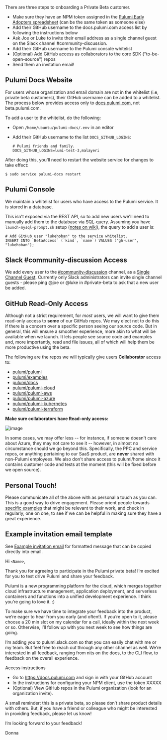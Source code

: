 There are three steps to onboarding a Private Beta customer.

* Make sure they have an NPM token assigned in the [Pulumi Early Adopters spreadsheet](https://docs.google.com/spreadsheets/d/1JbFINleJ1-r4f-Q4m_ZrTdsZ7VOO7J-lznQamC7NEhE/edit#gid=0) (can be the same token as someone else)
* Add their GitHub username to the docs.pulumi.com access list by following the instructions below
* Ask Joe or Luke to invite their email address as a single channel guest on the Slack channel #community-discussion.
* Add their GitHub username to the Pulumi console whitelist
* (Optional) Add GitHub access as collaborators to the core SDK ("to-be-open-source") repos
* Send them an invitation email!

## Pulumi Docs Website

For users whose organization and email domain are not in the whitelist (i.e, private beta customers), their GitHub username can be added to a whitelist. The process below provides access only to [docs.pulumi.com](https://docs.pulumi.com), not beta.pulumi.com.

To add a user to the whitelist, do the following:
- Open `/home/ubuntu/pulumi-docs/.env` in an editor
- Add their GitHub username to the list `DOCS_GITHUB_LOGINS`:

  ```
  # Pulumi friends and family.
  DOCS_GITHUB_LOGINS=lumi-test-3,malayeri
  ```

After doing this, you'll need to restart the website service for changes to take effect:

```
$ sudo service pulumi-docs restart
```

## Pulumi Console

We maintain a whitelist for users who have access to the Pulumi service.  It is stored in a database.

This isn't exposed via the REST API, so to add new users we'll need to manually add them to the database via SQL-query. Assuming you have `launch-mysql-prompt.sh` setup ([notes on wiki](https://github.com/pulumi/home/wiki/Putting-PPCs-in-maintenance-mode#database-access)), the query to add a user is:

```
# Add GitHub user "lukehoban" to the service whitelist.
INSERT INTO `BetaAccess` (`kind`, `name`) VALUES ("gh-user", "lukehoban");
```

## Slack #community-discussion Access

We add every user to the [#community-discussion](https://pulumi.slack.com/messages/C9SEFSC4C) channel, as a [Single Channel Guest](https://get.slack.help/hc/en-us/articles/202518103-Multi-Channel-and-Single-Channel-Guests).  Currently only Slack administrators can invite single channel guests - please ping @joe or @luke in #private-beta to ask that a new user be added.

## GitHub Read-Only Access

Although not a strict requirement, for *most* users, we will want to give them read-only access to **some** of our GitHub repos.  We may elect not to do this if there is a concern over a specific person seeing our source code.  But in general, this will ensure a smoother experience, more akin to what will be available when we launch.  It lets people see source code and examples and, more importantly, read and file issues, all of which will help them be more productive using the beta.

The following are the repos we will typically give users **Collaborator** access to:

* [pulumi/pulumi](https://github.com/pulumi/pulumi/settings/collaboration)
* [pulumi/examples](https://github.com/pulumi/examples/settings/collaboration)
* [pulumi/docs](https://github.com/pulumi/docs/settings/collaboration)
* [pulumi/pulumi-cloud](https://github.com/pulumi/pulumi-cloud/settings/collaboration)
* [pulumi/pulumi-aws](https://github.com/pulumi/pulumi-aws/settings/collaboration)
* [pulumi/pulumi-azure](https://github.com/pulumi/pulumi-azure/settings/collaboration)
* [pulumi/pulumi-kubernetes](https://github.com/pulumi/pulumi-kubernetes/settings/collaboration)
* [pulumi/pulumi-terraform](https://github.com/pulumi/pulumi-terraform/settings/collaboration)

**Make sure collaborators have Read-only access:**

![image](https://user-images.githubusercontent.com/3953235/38164793-9021830c-34be-11e8-8e66-17bfd6d9d6b1.png)

In some cases, we may offer less -- for instance, if someone doesn't care about Azure, they may not care to see it -- however, in almost no circumstance should we go beyond this.  Specifically, the PPC and service repos, or anything pertaining to our SaaS product, are **never** shared with non-Pulumi employees.  We also don't share access to pulumi/home since it contains customer code and tests at the moment (this will be fixed before we open source).

## Personal Touch!

Please communicate all of the above with as personal a touch as you can.  This is a good way to drive engagement.  Please orient people towards [specific examples](https://github.com/pulumi/examples) that might be relevant to their work, and check in regularly, one on one, to see if we can be helpful in making sure they have a great experience.

## Example invitation email template

See [Example invitation email](https://docs.google.com/document/d/11B5X_ghxlNUhSOz8q9OdL-RsKNyZEs5Fs9CRZsthTxs/edit#) for formatted message that can be copied directly into email.

Hi `<Name>`,

Thank you for agreeing to participate in the Pulumi private beta! I’m excited for you to test drive Pulumi and share your feedback.

Pulumi is a new programming platform for the cloud, which merges together cloud infrastructure management, application deployment, and serverless containers and functions into a unified development experience. I think you’re going to love it. :)

To make sure we have time to integrate your feedback into the product, we’re eager to hear from you early (and often!).  If you’re open to it, please choose a 20 min slot on my calendar for a call, ideally within the next week or so. Otherwise, I’ll follow up with you next week to see how things are going.

I’m adding you to pulumi.slack.com so that you can easily chat with me or my team. But feel free to reach out through any other channel as well.  We’re interested in all feedback, ranging from nits on the docs, to the CLI flow, to feedback on the overall experience.

Access instructions
- Go to https://docs.pulumi.com and sign in with your GitHub account
- In the instructions for configuring your NPM client, use the token XXXXX
- (Optional) View GitHub repos in the Pulumi organization (look for an organization invite).
 
A small reminder: this is a private beta, so please don’t share product details with others. But, if you have a friend or colleague who might be interested in providing feedback, please let us know!

I’m looking forward to your feedback!

Donna
